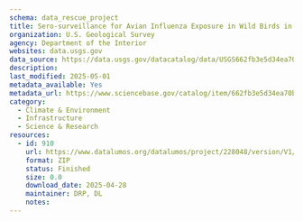 ```yaml
---
schema: data_rescue_project 
title: Sero-surveillance for Avian Influenza Exposure in Wild Birds in Iceland, 2012-2017
organization: U.S. Geological Survey
agency: Department of the Interior
websites: data.usgs.gov
data_source: https://data.usgs.gov/datacatalog/data/USGS662fb3e5d34ea70bd5f26088
description: 
last_modified: 2025-05-01
metadata_available: Yes
metadata_url: https://www.sciencebase.gov/catalog/item/662fb3e5d34ea70bd5f26088
category:
  - Climate & Environment 
  - Infrastructure 
  - Science & Research 
resources:
  - id: 910
    url: https://www.datalumos.org/datalumos/project/228048/version/V1/view
    format: ZIP
    status: Finished
    size: 0.0
    download_date: 2025-04-28
    maintainer: DRP, DL
    notes: 
---
```


